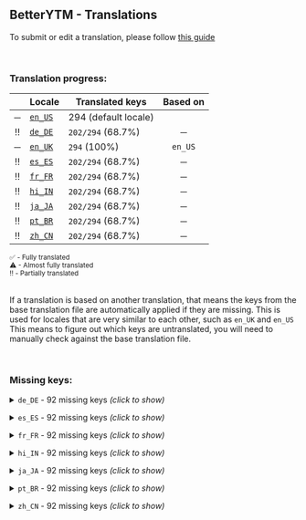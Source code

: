 <!--
  ‼️‼️‼️‼️‼️‼️‼️‼️‼️‼️‼️‼️‼️‼️‼️‼️‼️‼️‼️‼️‼️‼️‼️‼️‼️‼️‼️‼️‼️‼️‼️‼️‼️‼️‼️‼️‼️‼️‼️‼️‼️‼️‼️‼️‼️‼️‼️‼️‼️‼️‼️‼️‼️‼️‼️‼️
  ‼️‼️‼️             THIS IS A GENERATED FILE             ‼️‼️‼️
  ‼️‼️‼️ all changes will be overwritten after next build ‼️‼️‼️
  ‼️‼️‼️ only edit in `src/tools/tr-progress-template.md` ‼️‼️‼️
  ‼️‼️‼️‼️‼️‼️‼️‼️‼️‼️‼️‼️‼️‼️‼️‼️‼️‼️‼️‼️‼️‼️‼️‼️‼️‼️‼️‼️‼️‼️‼️‼️‼️‼️‼️‼️‼️‼️‼️‼️‼️‼️‼️‼️‼️‼️‼️‼️‼️‼️‼️‼️‼️‼️‼️‼️
-->



## BetterYTM - Translations
To submit or edit a translation, please follow [this guide](../../contributing.md#submitting-translations)

<br>

### Translation progress:
| &nbsp; | Locale | Translated keys | Based on |
| :----: | ------ | --------------- | :------: |
| ─ | [`en_US`](./en_US.json) | 294 (default locale) |  |
| ‼️ | [`de_DE`](./de_DE.json) | `202/294` (68.7%) | ─ |
| ─ | [`en_UK`](./en_UK.json) | `294` (100%) | `en_US` |
| ‼️ | [`es_ES`](./es_ES.json) | `202/294` (68.7%) | ─ |
| ‼️ | [`fr_FR`](./fr_FR.json) | `202/294` (68.7%) | ─ |
| ‼️ | [`hi_IN`](./hi_IN.json) | `202/294` (68.7%) | ─ |
| ‼️ | [`ja_JA`](./ja_JA.json) | `202/294` (68.7%) | ─ |
| ‼️ | [`pt_BR`](./pt_BR.json) | `202/294` (68.7%) | ─ |
| ‼️ | [`zh_CN`](./zh_CN.json) | `202/294` (68.7%) | ─ |

<sub>
✅ - Fully translated
</sub><br>
<sub>
⚠ - Almost fully translated
</sub><br>
<sub>
‼️ - Partially translated
</sub><br>

<br>

If a translation is based on another translation, that means the keys from the base translation file are automatically applied if they are missing. This is used for locales that are very similar to each other, such as `en_UK` and `en_US`  
This means to figure out which keys are untranslated, you will need to manually check against the base translation file.

<br>

### Missing keys:

<details><summary><code>de_DE</code> - 92 missing keys <i>(click to show)</i></summary><br>

| Key | English text |
| --- | ------------ |
| `bytm_config_export_import_title` | `Export or Import Configuration` |
| `bytm_config_import_desc` | `Paste the configuration you want to import into the field below, then click the import button:` |
| `bytm_config_export_desc` | `Copy the following text to export your configuration. Warning: it may contain sensitive data.` |
| `export_import` | `Export/Import` |
| `click_to_reveal` | `(click to reveal)` |
| `start_import_tooltip` | `Click to import the data you pasted above` |
| `import_success` | `Successfully imported the data` |
| `import_success_confirm_reload` | `Successfully imported the data.\nDo you want to reload the page now to apply changes?` |
| `copy` | `Copy` |
| `copied_to_clipboard` | `Copied to clipboard!` |
| `copy_hidden` | `Copy hidden` |
| `search_placeholder` | `Search...` |
| `search_clear` | `Clear search` |
| `close_tooltip` | `Click to close` |
| `new_entry` | `New entry` |
| `new_entry_tooltip` | `Click to create a new entry` |
| `remove_entry` | `Remove this entry` |
| `edit_entry` | `Edit this entry` |
| `generic_error_toast` | `Encountered %1` |
| `error` | `Error` |
| `generic_error_dialog_message` | `Encountered an error.` |
| `generic_error_dialog_open_console_note` | `Please open the JavaScript console (usually with Ctrl + Shift + K) and attach a screenshot of the error starting with "BetterYTM" to a [GitHub issue.](%1)` |
| `open_lyrics_search_prompt` | `Enter the song title and artist to search for the lyrics:` |
| `hotkey_input_click_to_change_tooltip` | `%1 - Currently set to: %2 - Enter any key combination to change. Note: some screen readers might block certain key combinations.` |
| `hotkey_input_click_to_reset_tooltip` | `Reset to the last saved key combination` |
| `hotkey_key_none` | `No hotkey selected` |
| `feature_help_button_tooltip` | `Click to get more information about the following feature: "%1"` |
| `auto_like_channels_dialog_title` | `Auto-liked Channels` |
| `auto_like_channels_dialog_desc` | `Here you can see what channels you have set to auto-like and you can edit, enable, disable and remove them.\nYou can also manually create entries, though it's easier to just visit the channel page and click the button there.` |
| `auto_like` | `Auto-like` |
| `auto_like_button_tooltip_enabled` | `Click to disable auto-liking. Shift-click to open the management dialog.` |
| `auto_like_button_tooltip_disabled` | `Click to enable auto-liking. Shift-click to open the management dialog.` |
| `add_auto_like_channel_id_prompt` | `Enter the user ID (@Name / UC...) or full URL of the channel you want to auto-like.\nPress "cancel" to exit.` |
| `add_auto_like_channel_invalid_id` | `The entered user ID is invalid.\nPlease make sure you copy the entire channel URL! It should contain a part like "channel/UC..." or "/@..."` |
| `add_auto_like_channel_already_exists_prompt_new_name` | `A channel with that ID is already in the list.\nDo you want to change the name?` |
| `add_auto_like_channel_name_prompt` | `Enter the name of the channel.\nPress "cancel" to exit.` |
| `auto_like_channel_edit_name_prompt` | `Enter the new name for this channel.\nPress "cancel" to exit.` |
| `auto_like_channel_edit_id_prompt` | `Enter the new user ID (@Name / UC...) or full URL for this channel.\nPress "cancel" to exit.` |
| `auto_like_enabled_toast` | `Auto-liking enabled` |
| `auto_like_disabled_toast` | `Auto-liking disabled` |
| `auto_liked_a_channels_song` | `Liked song by %1` |
| `auto_liked_a_channels_video` | `Liked video by %1` |
| `auto_like_export_or_import_tooltip` | `Export or import your auto-liked channels` |
| `auto_like_export_import_title` | `Export or Import Auto-liked Channels` |
| `auto_like_export_desc` | `Copy the following text to export your auto-liked channels.` |
| `auto_like_import_desc` | `Paste the auto-liked channels you want to import into the field below, then click the import button:` |
| `vote_label_likes-1` | `%1 like` |
| `vote_label_likes-n` | `%1 likes` |
| `vote_label_dislikes-1` | `%1 dislike` |
| `vote_label_dislikes-n` | `%1 dislikes` |
| `vote_ratio_disabled` | `Disabled` |
| `vote_ratio_green_red` | `Green and red` |
| `vote_ratio_blue_gray` | `Blue and gray` |
| `votes_format_short` | `Shortened` |
| `votes_format_long` | `Full number` |
| `color_lightness_darker` | `Darker` |
| `color_lightness_normal` | `Normal` |
| `color_lightness_lighter` | `Lighter` |
| `plugin_validation_error_invalid_property-1` | `Property '%1' with value '%2' is invalid. Example value: %3` |
| `plugin_validation_error_invalid_property-n` | `Property '%1' with value '%2' is invalid. Example values: %3` |
| `feature_desc_thumbnailOverlayIndicatorOpacity` | `Opacity of the thumbnail indicator` |
| `feature_desc_showVotes` | `Show the amount of likes and dislikes on the currently playing song` |
| `feature_helptext_showVotes` | `This feature is powered by Return YouTube Dislike and will show the approximate amount of likes and dislikes on the currently playing song.` |
| `feature_desc_showVotesFormat` | `How should the likes and dislikes be formatted?` |
| `feature_desc_lyricsQueueButton` | `Add a button to each song in a list to open its lyrics page` |
| `feature_desc_deleteFromQueueButton` | `Add a button to each song in a list to quickly remove it` |
| `feature_desc_listButtonsPlacement` | `Where should the list buttons show up?` |
| `feature_helptext_listButtonsPlacement` | `There are various song lists on the site like album pages, playlists and the currently playing queue.\nWith this option you can choose where the list buttons should show up.` |
| `feature_desc_autoLikeChannels` | `Automatically like all songs and videos of certain channels` |
| `feature_helpText_autoLikeChannels` | `Once enabled, you can enable this feature for certain channels by opening their page and clicking the toggle button. Afterwards, any song you play of that channel will be liked automatically.\nUse the option below to open a dialog to manage the channels.` |
| `feature_desc_autoLikeChannelToggleBtn` | `Add a button to each channel page to enable or disable auto-liking` |
| `feature_desc_autoLikePlayerBarToggleBtn` | `Add a button to the media controls to enable or disable auto-liking` |
| `feature_desc_autoLikeTimeout` | `How many seconds a song needs to play before being auto-liked` |
| `feature_desc_autoLikeShowToast` | `Show a toast notification when a song is auto-liked` |
| `feature_desc_autoLikeOpenMgmtDialog` | `Open the dialog to manage auto-liked channels` |
| `feature_btn_autoLikeOpenMgmtDialog` | `Open dialog` |
| `feature_btn_autoLikeOpenMgmtDialog_running` | `Opening...` |
| `feature_helptext_disableDarkReaderSites` | `The Dark Reader extension can cause issues with the layout of the site.\nThis feature allows you to disable Dark Reader on certain or all sites to prevent those issues.\n\nIf the extension is not installed, this feature will have no effect and can be left activated.` |
| `feature_desc_sponsorBlockIntegration` | `Make some fixes to the layout in case SponsorBlock is installed` |
| `feature_helptext_sponsorBlockIntegration` | `If you have the SponsorBlock extension installed, this feature will make some fixes to the layout of the site to prevent issues that might occur.\n\nThis feature will have no effect if the extension is not installed and can be left activated in that case.` |
| `feature_desc_themeSongIntegration` | `Fix some styling issues if the ThemeSong extension is installed` |
| `feature_helptext_themeSongIntegration` | `If the ThemeSong extension is installed but this feature is turned off (or vice versa), you might notice broken styling on the site.\n\nPlease always make sure this feature reflects whether the extension is installed or not!` |
| `feature_desc_themeSongLightness` | `How light the accent colors should be that are derived from the current ThemeSong theme` |
| `feature_helptext_themeSongLightness` | `Depending on the settings you chose for the ThemeSong extension, this feature allows you to adjust the lightness of the accent colors that are derived from the current theme.\n\nThis feature will have no effect if the ThemeSong extension is not installed.` |
| `feature_desc_initTimeout` | `How many seconds to wait for features to initialize before considering them to likely be in an errored state` |
| `feature_helptext_initTimeout` | `This is the amount of time in milliseconds that the script will wait for features to initialize before considering them to likely be in an errored state.\nThis will not affect the script's behavior in a significant way, but if one of your plugins can't initialize in time, you should try increasing this value.` |
| `feature_desc_toastDuration` | `For how many seconds custom toast notifications should be shown - 0 to disable them entirely` |
| `feature_desc_showToastOnGenericError` | `Show a notification when an error occurs?` |
| `feature_helptext_showToastOnGenericError` | `Should an error occur in the script that prevents parts of it from working correctly, a notification will be shown to inform you about it.\nIf you encounter a problem often, please copy the error from the JavaScript console (usually in the F12 menu) and please open an issue on GitHub.` |
| `feature_desc_resetConfig` | `Reset all settings to their default values` |
| `feature_btn_resetConfig` | `Reset settings` |
| `feature_btn_resetConfig_running` | `Confirming...` |

<br></details>

<details><summary><code>es_ES</code> - 92 missing keys <i>(click to show)</i></summary><br>

| Key | English text |
| --- | ------------ |
| `bytm_config_export_import_title` | `Export or Import Configuration` |
| `bytm_config_import_desc` | `Paste the configuration you want to import into the field below, then click the import button:` |
| `bytm_config_export_desc` | `Copy the following text to export your configuration. Warning: it may contain sensitive data.` |
| `export_import` | `Export/Import` |
| `click_to_reveal` | `(click to reveal)` |
| `start_import_tooltip` | `Click to import the data you pasted above` |
| `import_success` | `Successfully imported the data` |
| `import_success_confirm_reload` | `Successfully imported the data.\nDo you want to reload the page now to apply changes?` |
| `copy` | `Copy` |
| `copied_to_clipboard` | `Copied to clipboard!` |
| `copy_hidden` | `Copy hidden` |
| `search_placeholder` | `Search...` |
| `search_clear` | `Clear search` |
| `close_tooltip` | `Click to close` |
| `new_entry` | `New entry` |
| `new_entry_tooltip` | `Click to create a new entry` |
| `remove_entry` | `Remove this entry` |
| `edit_entry` | `Edit this entry` |
| `generic_error_toast` | `Encountered %1` |
| `error` | `Error` |
| `generic_error_dialog_message` | `Encountered an error.` |
| `generic_error_dialog_open_console_note` | `Please open the JavaScript console (usually with Ctrl + Shift + K) and attach a screenshot of the error starting with "BetterYTM" to a [GitHub issue.](%1)` |
| `open_lyrics_search_prompt` | `Enter the song title and artist to search for the lyrics:` |
| `hotkey_input_click_to_change_tooltip` | `%1 - Currently set to: %2 - Enter any key combination to change. Note: some screen readers might block certain key combinations.` |
| `hotkey_input_click_to_reset_tooltip` | `Reset to the last saved key combination` |
| `hotkey_key_none` | `No hotkey selected` |
| `feature_help_button_tooltip` | `Click to get more information about the following feature: "%1"` |
| `auto_like_channels_dialog_title` | `Auto-liked Channels` |
| `auto_like_channels_dialog_desc` | `Here you can see what channels you have set to auto-like and you can edit, enable, disable and remove them.\nYou can also manually create entries, though it's easier to just visit the channel page and click the button there.` |
| `auto_like` | `Auto-like` |
| `auto_like_button_tooltip_enabled` | `Click to disable auto-liking. Shift-click to open the management dialog.` |
| `auto_like_button_tooltip_disabled` | `Click to enable auto-liking. Shift-click to open the management dialog.` |
| `add_auto_like_channel_id_prompt` | `Enter the user ID (@Name / UC...) or full URL of the channel you want to auto-like.\nPress "cancel" to exit.` |
| `add_auto_like_channel_invalid_id` | `The entered user ID is invalid.\nPlease make sure you copy the entire channel URL! It should contain a part like "channel/UC..." or "/@..."` |
| `add_auto_like_channel_already_exists_prompt_new_name` | `A channel with that ID is already in the list.\nDo you want to change the name?` |
| `add_auto_like_channel_name_prompt` | `Enter the name of the channel.\nPress "cancel" to exit.` |
| `auto_like_channel_edit_name_prompt` | `Enter the new name for this channel.\nPress "cancel" to exit.` |
| `auto_like_channel_edit_id_prompt` | `Enter the new user ID (@Name / UC...) or full URL for this channel.\nPress "cancel" to exit.` |
| `auto_like_enabled_toast` | `Auto-liking enabled` |
| `auto_like_disabled_toast` | `Auto-liking disabled` |
| `auto_liked_a_channels_song` | `Liked song by %1` |
| `auto_liked_a_channels_video` | `Liked video by %1` |
| `auto_like_export_or_import_tooltip` | `Export or import your auto-liked channels` |
| `auto_like_export_import_title` | `Export or Import Auto-liked Channels` |
| `auto_like_export_desc` | `Copy the following text to export your auto-liked channels.` |
| `auto_like_import_desc` | `Paste the auto-liked channels you want to import into the field below, then click the import button:` |
| `vote_label_likes-1` | `%1 like` |
| `vote_label_likes-n` | `%1 likes` |
| `vote_label_dislikes-1` | `%1 dislike` |
| `vote_label_dislikes-n` | `%1 dislikes` |
| `vote_ratio_disabled` | `Disabled` |
| `vote_ratio_green_red` | `Green and red` |
| `vote_ratio_blue_gray` | `Blue and gray` |
| `votes_format_short` | `Shortened` |
| `votes_format_long` | `Full number` |
| `color_lightness_darker` | `Darker` |
| `color_lightness_normal` | `Normal` |
| `color_lightness_lighter` | `Lighter` |
| `plugin_validation_error_invalid_property-1` | `Property '%1' with value '%2' is invalid. Example value: %3` |
| `plugin_validation_error_invalid_property-n` | `Property '%1' with value '%2' is invalid. Example values: %3` |
| `feature_desc_thumbnailOverlayIndicatorOpacity` | `Opacity of the thumbnail indicator` |
| `feature_desc_showVotes` | `Show the amount of likes and dislikes on the currently playing song` |
| `feature_helptext_showVotes` | `This feature is powered by Return YouTube Dislike and will show the approximate amount of likes and dislikes on the currently playing song.` |
| `feature_desc_showVotesFormat` | `How should the likes and dislikes be formatted?` |
| `feature_desc_lyricsQueueButton` | `Add a button to each song in a list to open its lyrics page` |
| `feature_desc_deleteFromQueueButton` | `Add a button to each song in a list to quickly remove it` |
| `feature_desc_listButtonsPlacement` | `Where should the list buttons show up?` |
| `feature_helptext_listButtonsPlacement` | `There are various song lists on the site like album pages, playlists and the currently playing queue.\nWith this option you can choose where the list buttons should show up.` |
| `feature_desc_autoLikeChannels` | `Automatically like all songs and videos of certain channels` |
| `feature_helpText_autoLikeChannels` | `Once enabled, you can enable this feature for certain channels by opening their page and clicking the toggle button. Afterwards, any song you play of that channel will be liked automatically.\nUse the option below to open a dialog to manage the channels.` |
| `feature_desc_autoLikeChannelToggleBtn` | `Add a button to each channel page to enable or disable auto-liking` |
| `feature_desc_autoLikePlayerBarToggleBtn` | `Add a button to the media controls to enable or disable auto-liking` |
| `feature_desc_autoLikeTimeout` | `How many seconds a song needs to play before being auto-liked` |
| `feature_desc_autoLikeShowToast` | `Show a toast notification when a song is auto-liked` |
| `feature_desc_autoLikeOpenMgmtDialog` | `Open the dialog to manage auto-liked channels` |
| `feature_btn_autoLikeOpenMgmtDialog` | `Open dialog` |
| `feature_btn_autoLikeOpenMgmtDialog_running` | `Opening...` |
| `feature_helptext_disableDarkReaderSites` | `The Dark Reader extension can cause issues with the layout of the site.\nThis feature allows you to disable Dark Reader on certain or all sites to prevent those issues.\n\nIf the extension is not installed, this feature will have no effect and can be left activated.` |
| `feature_desc_sponsorBlockIntegration` | `Make some fixes to the layout in case SponsorBlock is installed` |
| `feature_helptext_sponsorBlockIntegration` | `If you have the SponsorBlock extension installed, this feature will make some fixes to the layout of the site to prevent issues that might occur.\n\nThis feature will have no effect if the extension is not installed and can be left activated in that case.` |
| `feature_desc_themeSongIntegration` | `Fix some styling issues if the ThemeSong extension is installed` |
| `feature_helptext_themeSongIntegration` | `If the ThemeSong extension is installed but this feature is turned off (or vice versa), you might notice broken styling on the site.\n\nPlease always make sure this feature reflects whether the extension is installed or not!` |
| `feature_desc_themeSongLightness` | `How light the accent colors should be that are derived from the current ThemeSong theme` |
| `feature_helptext_themeSongLightness` | `Depending on the settings you chose for the ThemeSong extension, this feature allows you to adjust the lightness of the accent colors that are derived from the current theme.\n\nThis feature will have no effect if the ThemeSong extension is not installed.` |
| `feature_desc_initTimeout` | `How many seconds to wait for features to initialize before considering them to likely be in an errored state` |
| `feature_helptext_initTimeout` | `This is the amount of time in milliseconds that the script will wait for features to initialize before considering them to likely be in an errored state.\nThis will not affect the script's behavior in a significant way, but if one of your plugins can't initialize in time, you should try increasing this value.` |
| `feature_desc_toastDuration` | `For how many seconds custom toast notifications should be shown - 0 to disable them entirely` |
| `feature_desc_showToastOnGenericError` | `Show a notification when an error occurs?` |
| `feature_helptext_showToastOnGenericError` | `Should an error occur in the script that prevents parts of it from working correctly, a notification will be shown to inform you about it.\nIf you encounter a problem often, please copy the error from the JavaScript console (usually in the F12 menu) and please open an issue on GitHub.` |
| `feature_desc_resetConfig` | `Reset all settings to their default values` |
| `feature_btn_resetConfig` | `Reset settings` |
| `feature_btn_resetConfig_running` | `Confirming...` |

<br></details>

<details><summary><code>fr_FR</code> - 92 missing keys <i>(click to show)</i></summary><br>

| Key | English text |
| --- | ------------ |
| `bytm_config_export_import_title` | `Export or Import Configuration` |
| `bytm_config_import_desc` | `Paste the configuration you want to import into the field below, then click the import button:` |
| `bytm_config_export_desc` | `Copy the following text to export your configuration. Warning: it may contain sensitive data.` |
| `export_import` | `Export/Import` |
| `click_to_reveal` | `(click to reveal)` |
| `start_import_tooltip` | `Click to import the data you pasted above` |
| `import_success` | `Successfully imported the data` |
| `import_success_confirm_reload` | `Successfully imported the data.\nDo you want to reload the page now to apply changes?` |
| `copy` | `Copy` |
| `copied_to_clipboard` | `Copied to clipboard!` |
| `copy_hidden` | `Copy hidden` |
| `search_placeholder` | `Search...` |
| `search_clear` | `Clear search` |
| `close_tooltip` | `Click to close` |
| `new_entry` | `New entry` |
| `new_entry_tooltip` | `Click to create a new entry` |
| `remove_entry` | `Remove this entry` |
| `edit_entry` | `Edit this entry` |
| `generic_error_toast` | `Encountered %1` |
| `error` | `Error` |
| `generic_error_dialog_message` | `Encountered an error.` |
| `generic_error_dialog_open_console_note` | `Please open the JavaScript console (usually with Ctrl + Shift + K) and attach a screenshot of the error starting with "BetterYTM" to a [GitHub issue.](%1)` |
| `open_lyrics_search_prompt` | `Enter the song title and artist to search for the lyrics:` |
| `hotkey_input_click_to_change_tooltip` | `%1 - Currently set to: %2 - Enter any key combination to change. Note: some screen readers might block certain key combinations.` |
| `hotkey_input_click_to_reset_tooltip` | `Reset to the last saved key combination` |
| `hotkey_key_none` | `No hotkey selected` |
| `feature_help_button_tooltip` | `Click to get more information about the following feature: "%1"` |
| `auto_like_channels_dialog_title` | `Auto-liked Channels` |
| `auto_like_channels_dialog_desc` | `Here you can see what channels you have set to auto-like and you can edit, enable, disable and remove them.\nYou can also manually create entries, though it's easier to just visit the channel page and click the button there.` |
| `auto_like` | `Auto-like` |
| `auto_like_button_tooltip_enabled` | `Click to disable auto-liking. Shift-click to open the management dialog.` |
| `auto_like_button_tooltip_disabled` | `Click to enable auto-liking. Shift-click to open the management dialog.` |
| `add_auto_like_channel_id_prompt` | `Enter the user ID (@Name / UC...) or full URL of the channel you want to auto-like.\nPress "cancel" to exit.` |
| `add_auto_like_channel_invalid_id` | `The entered user ID is invalid.\nPlease make sure you copy the entire channel URL! It should contain a part like "channel/UC..." or "/@..."` |
| `add_auto_like_channel_already_exists_prompt_new_name` | `A channel with that ID is already in the list.\nDo you want to change the name?` |
| `add_auto_like_channel_name_prompt` | `Enter the name of the channel.\nPress "cancel" to exit.` |
| `auto_like_channel_edit_name_prompt` | `Enter the new name for this channel.\nPress "cancel" to exit.` |
| `auto_like_channel_edit_id_prompt` | `Enter the new user ID (@Name / UC...) or full URL for this channel.\nPress "cancel" to exit.` |
| `auto_like_enabled_toast` | `Auto-liking enabled` |
| `auto_like_disabled_toast` | `Auto-liking disabled` |
| `auto_liked_a_channels_song` | `Liked song by %1` |
| `auto_liked_a_channels_video` | `Liked video by %1` |
| `auto_like_export_or_import_tooltip` | `Export or import your auto-liked channels` |
| `auto_like_export_import_title` | `Export or Import Auto-liked Channels` |
| `auto_like_export_desc` | `Copy the following text to export your auto-liked channels.` |
| `auto_like_import_desc` | `Paste the auto-liked channels you want to import into the field below, then click the import button:` |
| `vote_label_likes-1` | `%1 like` |
| `vote_label_likes-n` | `%1 likes` |
| `vote_label_dislikes-1` | `%1 dislike` |
| `vote_label_dislikes-n` | `%1 dislikes` |
| `vote_ratio_disabled` | `Disabled` |
| `vote_ratio_green_red` | `Green and red` |
| `vote_ratio_blue_gray` | `Blue and gray` |
| `votes_format_short` | `Shortened` |
| `votes_format_long` | `Full number` |
| `color_lightness_darker` | `Darker` |
| `color_lightness_normal` | `Normal` |
| `color_lightness_lighter` | `Lighter` |
| `plugin_validation_error_invalid_property-1` | `Property '%1' with value '%2' is invalid. Example value: %3` |
| `plugin_validation_error_invalid_property-n` | `Property '%1' with value '%2' is invalid. Example values: %3` |
| `feature_desc_thumbnailOverlayIndicatorOpacity` | `Opacity of the thumbnail indicator` |
| `feature_desc_showVotes` | `Show the amount of likes and dislikes on the currently playing song` |
| `feature_helptext_showVotes` | `This feature is powered by Return YouTube Dislike and will show the approximate amount of likes and dislikes on the currently playing song.` |
| `feature_desc_showVotesFormat` | `How should the likes and dislikes be formatted?` |
| `feature_desc_lyricsQueueButton` | `Add a button to each song in a list to open its lyrics page` |
| `feature_desc_deleteFromQueueButton` | `Add a button to each song in a list to quickly remove it` |
| `feature_desc_listButtonsPlacement` | `Where should the list buttons show up?` |
| `feature_helptext_listButtonsPlacement` | `There are various song lists on the site like album pages, playlists and the currently playing queue.\nWith this option you can choose where the list buttons should show up.` |
| `feature_desc_autoLikeChannels` | `Automatically like all songs and videos of certain channels` |
| `feature_helpText_autoLikeChannels` | `Once enabled, you can enable this feature for certain channels by opening their page and clicking the toggle button. Afterwards, any song you play of that channel will be liked automatically.\nUse the option below to open a dialog to manage the channels.` |
| `feature_desc_autoLikeChannelToggleBtn` | `Add a button to each channel page to enable or disable auto-liking` |
| `feature_desc_autoLikePlayerBarToggleBtn` | `Add a button to the media controls to enable or disable auto-liking` |
| `feature_desc_autoLikeTimeout` | `How many seconds a song needs to play before being auto-liked` |
| `feature_desc_autoLikeShowToast` | `Show a toast notification when a song is auto-liked` |
| `feature_desc_autoLikeOpenMgmtDialog` | `Open the dialog to manage auto-liked channels` |
| `feature_btn_autoLikeOpenMgmtDialog` | `Open dialog` |
| `feature_btn_autoLikeOpenMgmtDialog_running` | `Opening...` |
| `feature_helptext_disableDarkReaderSites` | `The Dark Reader extension can cause issues with the layout of the site.\nThis feature allows you to disable Dark Reader on certain or all sites to prevent those issues.\n\nIf the extension is not installed, this feature will have no effect and can be left activated.` |
| `feature_desc_sponsorBlockIntegration` | `Make some fixes to the layout in case SponsorBlock is installed` |
| `feature_helptext_sponsorBlockIntegration` | `If you have the SponsorBlock extension installed, this feature will make some fixes to the layout of the site to prevent issues that might occur.\n\nThis feature will have no effect if the extension is not installed and can be left activated in that case.` |
| `feature_desc_themeSongIntegration` | `Fix some styling issues if the ThemeSong extension is installed` |
| `feature_helptext_themeSongIntegration` | `If the ThemeSong extension is installed but this feature is turned off (or vice versa), you might notice broken styling on the site.\n\nPlease always make sure this feature reflects whether the extension is installed or not!` |
| `feature_desc_themeSongLightness` | `How light the accent colors should be that are derived from the current ThemeSong theme` |
| `feature_helptext_themeSongLightness` | `Depending on the settings you chose for the ThemeSong extension, this feature allows you to adjust the lightness of the accent colors that are derived from the current theme.\n\nThis feature will have no effect if the ThemeSong extension is not installed.` |
| `feature_desc_initTimeout` | `How many seconds to wait for features to initialize before considering them to likely be in an errored state` |
| `feature_helptext_initTimeout` | `This is the amount of time in milliseconds that the script will wait for features to initialize before considering them to likely be in an errored state.\nThis will not affect the script's behavior in a significant way, but if one of your plugins can't initialize in time, you should try increasing this value.` |
| `feature_desc_toastDuration` | `For how many seconds custom toast notifications should be shown - 0 to disable them entirely` |
| `feature_desc_showToastOnGenericError` | `Show a notification when an error occurs?` |
| `feature_helptext_showToastOnGenericError` | `Should an error occur in the script that prevents parts of it from working correctly, a notification will be shown to inform you about it.\nIf you encounter a problem often, please copy the error from the JavaScript console (usually in the F12 menu) and please open an issue on GitHub.` |
| `feature_desc_resetConfig` | `Reset all settings to their default values` |
| `feature_btn_resetConfig` | `Reset settings` |
| `feature_btn_resetConfig_running` | `Confirming...` |

<br></details>

<details><summary><code>hi_IN</code> - 92 missing keys <i>(click to show)</i></summary><br>

| Key | English text |
| --- | ------------ |
| `bytm_config_export_import_title` | `Export or Import Configuration` |
| `bytm_config_import_desc` | `Paste the configuration you want to import into the field below, then click the import button:` |
| `bytm_config_export_desc` | `Copy the following text to export your configuration. Warning: it may contain sensitive data.` |
| `export_import` | `Export/Import` |
| `click_to_reveal` | `(click to reveal)` |
| `start_import_tooltip` | `Click to import the data you pasted above` |
| `import_success` | `Successfully imported the data` |
| `import_success_confirm_reload` | `Successfully imported the data.\nDo you want to reload the page now to apply changes?` |
| `copy` | `Copy` |
| `copied_to_clipboard` | `Copied to clipboard!` |
| `copy_hidden` | `Copy hidden` |
| `search_placeholder` | `Search...` |
| `search_clear` | `Clear search` |
| `close_tooltip` | `Click to close` |
| `new_entry` | `New entry` |
| `new_entry_tooltip` | `Click to create a new entry` |
| `remove_entry` | `Remove this entry` |
| `edit_entry` | `Edit this entry` |
| `generic_error_toast` | `Encountered %1` |
| `error` | `Error` |
| `generic_error_dialog_message` | `Encountered an error.` |
| `generic_error_dialog_open_console_note` | `Please open the JavaScript console (usually with Ctrl + Shift + K) and attach a screenshot of the error starting with "BetterYTM" to a [GitHub issue.](%1)` |
| `open_lyrics_search_prompt` | `Enter the song title and artist to search for the lyrics:` |
| `hotkey_input_click_to_change_tooltip` | `%1 - Currently set to: %2 - Enter any key combination to change. Note: some screen readers might block certain key combinations.` |
| `hotkey_input_click_to_reset_tooltip` | `Reset to the last saved key combination` |
| `hotkey_key_none` | `No hotkey selected` |
| `feature_help_button_tooltip` | `Click to get more information about the following feature: "%1"` |
| `auto_like_channels_dialog_title` | `Auto-liked Channels` |
| `auto_like_channels_dialog_desc` | `Here you can see what channels you have set to auto-like and you can edit, enable, disable and remove them.\nYou can also manually create entries, though it's easier to just visit the channel page and click the button there.` |
| `auto_like` | `Auto-like` |
| `auto_like_button_tooltip_enabled` | `Click to disable auto-liking. Shift-click to open the management dialog.` |
| `auto_like_button_tooltip_disabled` | `Click to enable auto-liking. Shift-click to open the management dialog.` |
| `add_auto_like_channel_id_prompt` | `Enter the user ID (@Name / UC...) or full URL of the channel you want to auto-like.\nPress "cancel" to exit.` |
| `add_auto_like_channel_invalid_id` | `The entered user ID is invalid.\nPlease make sure you copy the entire channel URL! It should contain a part like "channel/UC..." or "/@..."` |
| `add_auto_like_channel_already_exists_prompt_new_name` | `A channel with that ID is already in the list.\nDo you want to change the name?` |
| `add_auto_like_channel_name_prompt` | `Enter the name of the channel.\nPress "cancel" to exit.` |
| `auto_like_channel_edit_name_prompt` | `Enter the new name for this channel.\nPress "cancel" to exit.` |
| `auto_like_channel_edit_id_prompt` | `Enter the new user ID (@Name / UC...) or full URL for this channel.\nPress "cancel" to exit.` |
| `auto_like_enabled_toast` | `Auto-liking enabled` |
| `auto_like_disabled_toast` | `Auto-liking disabled` |
| `auto_liked_a_channels_song` | `Liked song by %1` |
| `auto_liked_a_channels_video` | `Liked video by %1` |
| `auto_like_export_or_import_tooltip` | `Export or import your auto-liked channels` |
| `auto_like_export_import_title` | `Export or Import Auto-liked Channels` |
| `auto_like_export_desc` | `Copy the following text to export your auto-liked channels.` |
| `auto_like_import_desc` | `Paste the auto-liked channels you want to import into the field below, then click the import button:` |
| `vote_label_likes-1` | `%1 like` |
| `vote_label_likes-n` | `%1 likes` |
| `vote_label_dislikes-1` | `%1 dislike` |
| `vote_label_dislikes-n` | `%1 dislikes` |
| `vote_ratio_disabled` | `Disabled` |
| `vote_ratio_green_red` | `Green and red` |
| `vote_ratio_blue_gray` | `Blue and gray` |
| `votes_format_short` | `Shortened` |
| `votes_format_long` | `Full number` |
| `color_lightness_darker` | `Darker` |
| `color_lightness_normal` | `Normal` |
| `color_lightness_lighter` | `Lighter` |
| `plugin_validation_error_invalid_property-1` | `Property '%1' with value '%2' is invalid. Example value: %3` |
| `plugin_validation_error_invalid_property-n` | `Property '%1' with value '%2' is invalid. Example values: %3` |
| `feature_desc_thumbnailOverlayIndicatorOpacity` | `Opacity of the thumbnail indicator` |
| `feature_desc_showVotes` | `Show the amount of likes and dislikes on the currently playing song` |
| `feature_helptext_showVotes` | `This feature is powered by Return YouTube Dislike and will show the approximate amount of likes and dislikes on the currently playing song.` |
| `feature_desc_showVotesFormat` | `How should the likes and dislikes be formatted?` |
| `feature_desc_lyricsQueueButton` | `Add a button to each song in a list to open its lyrics page` |
| `feature_desc_deleteFromQueueButton` | `Add a button to each song in a list to quickly remove it` |
| `feature_desc_listButtonsPlacement` | `Where should the list buttons show up?` |
| `feature_helptext_listButtonsPlacement` | `There are various song lists on the site like album pages, playlists and the currently playing queue.\nWith this option you can choose where the list buttons should show up.` |
| `feature_desc_autoLikeChannels` | `Automatically like all songs and videos of certain channels` |
| `feature_helpText_autoLikeChannels` | `Once enabled, you can enable this feature for certain channels by opening their page and clicking the toggle button. Afterwards, any song you play of that channel will be liked automatically.\nUse the option below to open a dialog to manage the channels.` |
| `feature_desc_autoLikeChannelToggleBtn` | `Add a button to each channel page to enable or disable auto-liking` |
| `feature_desc_autoLikePlayerBarToggleBtn` | `Add a button to the media controls to enable or disable auto-liking` |
| `feature_desc_autoLikeTimeout` | `How many seconds a song needs to play before being auto-liked` |
| `feature_desc_autoLikeShowToast` | `Show a toast notification when a song is auto-liked` |
| `feature_desc_autoLikeOpenMgmtDialog` | `Open the dialog to manage auto-liked channels` |
| `feature_btn_autoLikeOpenMgmtDialog` | `Open dialog` |
| `feature_btn_autoLikeOpenMgmtDialog_running` | `Opening...` |
| `feature_helptext_disableDarkReaderSites` | `The Dark Reader extension can cause issues with the layout of the site.\nThis feature allows you to disable Dark Reader on certain or all sites to prevent those issues.\n\nIf the extension is not installed, this feature will have no effect and can be left activated.` |
| `feature_desc_sponsorBlockIntegration` | `Make some fixes to the layout in case SponsorBlock is installed` |
| `feature_helptext_sponsorBlockIntegration` | `If you have the SponsorBlock extension installed, this feature will make some fixes to the layout of the site to prevent issues that might occur.\n\nThis feature will have no effect if the extension is not installed and can be left activated in that case.` |
| `feature_desc_themeSongIntegration` | `Fix some styling issues if the ThemeSong extension is installed` |
| `feature_helptext_themeSongIntegration` | `If the ThemeSong extension is installed but this feature is turned off (or vice versa), you might notice broken styling on the site.\n\nPlease always make sure this feature reflects whether the extension is installed or not!` |
| `feature_desc_themeSongLightness` | `How light the accent colors should be that are derived from the current ThemeSong theme` |
| `feature_helptext_themeSongLightness` | `Depending on the settings you chose for the ThemeSong extension, this feature allows you to adjust the lightness of the accent colors that are derived from the current theme.\n\nThis feature will have no effect if the ThemeSong extension is not installed.` |
| `feature_desc_initTimeout` | `How many seconds to wait for features to initialize before considering them to likely be in an errored state` |
| `feature_helptext_initTimeout` | `This is the amount of time in milliseconds that the script will wait for features to initialize before considering them to likely be in an errored state.\nThis will not affect the script's behavior in a significant way, but if one of your plugins can't initialize in time, you should try increasing this value.` |
| `feature_desc_toastDuration` | `For how many seconds custom toast notifications should be shown - 0 to disable them entirely` |
| `feature_desc_showToastOnGenericError` | `Show a notification when an error occurs?` |
| `feature_helptext_showToastOnGenericError` | `Should an error occur in the script that prevents parts of it from working correctly, a notification will be shown to inform you about it.\nIf you encounter a problem often, please copy the error from the JavaScript console (usually in the F12 menu) and please open an issue on GitHub.` |
| `feature_desc_resetConfig` | `Reset all settings to their default values` |
| `feature_btn_resetConfig` | `Reset settings` |
| `feature_btn_resetConfig_running` | `Confirming...` |

<br></details>

<details><summary><code>ja_JA</code> - 92 missing keys <i>(click to show)</i></summary><br>

| Key | English text |
| --- | ------------ |
| `bytm_config_export_import_title` | `Export or Import Configuration` |
| `bytm_config_import_desc` | `Paste the configuration you want to import into the field below, then click the import button:` |
| `bytm_config_export_desc` | `Copy the following text to export your configuration. Warning: it may contain sensitive data.` |
| `export_import` | `Export/Import` |
| `click_to_reveal` | `(click to reveal)` |
| `start_import_tooltip` | `Click to import the data you pasted above` |
| `import_success` | `Successfully imported the data` |
| `import_success_confirm_reload` | `Successfully imported the data.\nDo you want to reload the page now to apply changes?` |
| `copy` | `Copy` |
| `copied_to_clipboard` | `Copied to clipboard!` |
| `copy_hidden` | `Copy hidden` |
| `search_placeholder` | `Search...` |
| `search_clear` | `Clear search` |
| `close_tooltip` | `Click to close` |
| `new_entry` | `New entry` |
| `new_entry_tooltip` | `Click to create a new entry` |
| `remove_entry` | `Remove this entry` |
| `edit_entry` | `Edit this entry` |
| `generic_error_toast` | `Encountered %1` |
| `error` | `Error` |
| `generic_error_dialog_message` | `Encountered an error.` |
| `generic_error_dialog_open_console_note` | `Please open the JavaScript console (usually with Ctrl + Shift + K) and attach a screenshot of the error starting with "BetterYTM" to a [GitHub issue.](%1)` |
| `open_lyrics_search_prompt` | `Enter the song title and artist to search for the lyrics:` |
| `hotkey_input_click_to_change_tooltip` | `%1 - Currently set to: %2 - Enter any key combination to change. Note: some screen readers might block certain key combinations.` |
| `hotkey_input_click_to_reset_tooltip` | `Reset to the last saved key combination` |
| `hotkey_key_none` | `No hotkey selected` |
| `feature_help_button_tooltip` | `Click to get more information about the following feature: "%1"` |
| `auto_like_channels_dialog_title` | `Auto-liked Channels` |
| `auto_like_channels_dialog_desc` | `Here you can see what channels you have set to auto-like and you can edit, enable, disable and remove them.\nYou can also manually create entries, though it's easier to just visit the channel page and click the button there.` |
| `auto_like` | `Auto-like` |
| `auto_like_button_tooltip_enabled` | `Click to disable auto-liking. Shift-click to open the management dialog.` |
| `auto_like_button_tooltip_disabled` | `Click to enable auto-liking. Shift-click to open the management dialog.` |
| `add_auto_like_channel_id_prompt` | `Enter the user ID (@Name / UC...) or full URL of the channel you want to auto-like.\nPress "cancel" to exit.` |
| `add_auto_like_channel_invalid_id` | `The entered user ID is invalid.\nPlease make sure you copy the entire channel URL! It should contain a part like "channel/UC..." or "/@..."` |
| `add_auto_like_channel_already_exists_prompt_new_name` | `A channel with that ID is already in the list.\nDo you want to change the name?` |
| `add_auto_like_channel_name_prompt` | `Enter the name of the channel.\nPress "cancel" to exit.` |
| `auto_like_channel_edit_name_prompt` | `Enter the new name for this channel.\nPress "cancel" to exit.` |
| `auto_like_channel_edit_id_prompt` | `Enter the new user ID (@Name / UC...) or full URL for this channel.\nPress "cancel" to exit.` |
| `auto_like_enabled_toast` | `Auto-liking enabled` |
| `auto_like_disabled_toast` | `Auto-liking disabled` |
| `auto_liked_a_channels_song` | `Liked song by %1` |
| `auto_liked_a_channels_video` | `Liked video by %1` |
| `auto_like_export_or_import_tooltip` | `Export or import your auto-liked channels` |
| `auto_like_export_import_title` | `Export or Import Auto-liked Channels` |
| `auto_like_export_desc` | `Copy the following text to export your auto-liked channels.` |
| `auto_like_import_desc` | `Paste the auto-liked channels you want to import into the field below, then click the import button:` |
| `vote_label_likes-1` | `%1 like` |
| `vote_label_likes-n` | `%1 likes` |
| `vote_label_dislikes-1` | `%1 dislike` |
| `vote_label_dislikes-n` | `%1 dislikes` |
| `vote_ratio_disabled` | `Disabled` |
| `vote_ratio_green_red` | `Green and red` |
| `vote_ratio_blue_gray` | `Blue and gray` |
| `votes_format_short` | `Shortened` |
| `votes_format_long` | `Full number` |
| `color_lightness_darker` | `Darker` |
| `color_lightness_normal` | `Normal` |
| `color_lightness_lighter` | `Lighter` |
| `plugin_validation_error_invalid_property-1` | `Property '%1' with value '%2' is invalid. Example value: %3` |
| `plugin_validation_error_invalid_property-n` | `Property '%1' with value '%2' is invalid. Example values: %3` |
| `feature_desc_thumbnailOverlayIndicatorOpacity` | `Opacity of the thumbnail indicator` |
| `feature_desc_showVotes` | `Show the amount of likes and dislikes on the currently playing song` |
| `feature_helptext_showVotes` | `This feature is powered by Return YouTube Dislike and will show the approximate amount of likes and dislikes on the currently playing song.` |
| `feature_desc_showVotesFormat` | `How should the likes and dislikes be formatted?` |
| `feature_desc_lyricsQueueButton` | `Add a button to each song in a list to open its lyrics page` |
| `feature_desc_deleteFromQueueButton` | `Add a button to each song in a list to quickly remove it` |
| `feature_desc_listButtonsPlacement` | `Where should the list buttons show up?` |
| `feature_helptext_listButtonsPlacement` | `There are various song lists on the site like album pages, playlists and the currently playing queue.\nWith this option you can choose where the list buttons should show up.` |
| `feature_desc_autoLikeChannels` | `Automatically like all songs and videos of certain channels` |
| `feature_helpText_autoLikeChannels` | `Once enabled, you can enable this feature for certain channels by opening their page and clicking the toggle button. Afterwards, any song you play of that channel will be liked automatically.\nUse the option below to open a dialog to manage the channels.` |
| `feature_desc_autoLikeChannelToggleBtn` | `Add a button to each channel page to enable or disable auto-liking` |
| `feature_desc_autoLikePlayerBarToggleBtn` | `Add a button to the media controls to enable or disable auto-liking` |
| `feature_desc_autoLikeTimeout` | `How many seconds a song needs to play before being auto-liked` |
| `feature_desc_autoLikeShowToast` | `Show a toast notification when a song is auto-liked` |
| `feature_desc_autoLikeOpenMgmtDialog` | `Open the dialog to manage auto-liked channels` |
| `feature_btn_autoLikeOpenMgmtDialog` | `Open dialog` |
| `feature_btn_autoLikeOpenMgmtDialog_running` | `Opening...` |
| `feature_helptext_disableDarkReaderSites` | `The Dark Reader extension can cause issues with the layout of the site.\nThis feature allows you to disable Dark Reader on certain or all sites to prevent those issues.\n\nIf the extension is not installed, this feature will have no effect and can be left activated.` |
| `feature_desc_sponsorBlockIntegration` | `Make some fixes to the layout in case SponsorBlock is installed` |
| `feature_helptext_sponsorBlockIntegration` | `If you have the SponsorBlock extension installed, this feature will make some fixes to the layout of the site to prevent issues that might occur.\n\nThis feature will have no effect if the extension is not installed and can be left activated in that case.` |
| `feature_desc_themeSongIntegration` | `Fix some styling issues if the ThemeSong extension is installed` |
| `feature_helptext_themeSongIntegration` | `If the ThemeSong extension is installed but this feature is turned off (or vice versa), you might notice broken styling on the site.\n\nPlease always make sure this feature reflects whether the extension is installed or not!` |
| `feature_desc_themeSongLightness` | `How light the accent colors should be that are derived from the current ThemeSong theme` |
| `feature_helptext_themeSongLightness` | `Depending on the settings you chose for the ThemeSong extension, this feature allows you to adjust the lightness of the accent colors that are derived from the current theme.\n\nThis feature will have no effect if the ThemeSong extension is not installed.` |
| `feature_desc_initTimeout` | `How many seconds to wait for features to initialize before considering them to likely be in an errored state` |
| `feature_helptext_initTimeout` | `This is the amount of time in milliseconds that the script will wait for features to initialize before considering them to likely be in an errored state.\nThis will not affect the script's behavior in a significant way, but if one of your plugins can't initialize in time, you should try increasing this value.` |
| `feature_desc_toastDuration` | `For how many seconds custom toast notifications should be shown - 0 to disable them entirely` |
| `feature_desc_showToastOnGenericError` | `Show a notification when an error occurs?` |
| `feature_helptext_showToastOnGenericError` | `Should an error occur in the script that prevents parts of it from working correctly, a notification will be shown to inform you about it.\nIf you encounter a problem often, please copy the error from the JavaScript console (usually in the F12 menu) and please open an issue on GitHub.` |
| `feature_desc_resetConfig` | `Reset all settings to their default values` |
| `feature_btn_resetConfig` | `Reset settings` |
| `feature_btn_resetConfig_running` | `Confirming...` |

<br></details>

<details><summary><code>pt_BR</code> - 92 missing keys <i>(click to show)</i></summary><br>

| Key | English text |
| --- | ------------ |
| `bytm_config_export_import_title` | `Export or Import Configuration` |
| `bytm_config_import_desc` | `Paste the configuration you want to import into the field below, then click the import button:` |
| `bytm_config_export_desc` | `Copy the following text to export your configuration. Warning: it may contain sensitive data.` |
| `export_import` | `Export/Import` |
| `click_to_reveal` | `(click to reveal)` |
| `start_import_tooltip` | `Click to import the data you pasted above` |
| `import_success` | `Successfully imported the data` |
| `import_success_confirm_reload` | `Successfully imported the data.\nDo you want to reload the page now to apply changes?` |
| `copy` | `Copy` |
| `copied_to_clipboard` | `Copied to clipboard!` |
| `copy_hidden` | `Copy hidden` |
| `search_placeholder` | `Search...` |
| `search_clear` | `Clear search` |
| `close_tooltip` | `Click to close` |
| `new_entry` | `New entry` |
| `new_entry_tooltip` | `Click to create a new entry` |
| `remove_entry` | `Remove this entry` |
| `edit_entry` | `Edit this entry` |
| `generic_error_toast` | `Encountered %1` |
| `error` | `Error` |
| `generic_error_dialog_message` | `Encountered an error.` |
| `generic_error_dialog_open_console_note` | `Please open the JavaScript console (usually with Ctrl + Shift + K) and attach a screenshot of the error starting with "BetterYTM" to a [GitHub issue.](%1)` |
| `open_lyrics_search_prompt` | `Enter the song title and artist to search for the lyrics:` |
| `hotkey_input_click_to_change_tooltip` | `%1 - Currently set to: %2 - Enter any key combination to change. Note: some screen readers might block certain key combinations.` |
| `hotkey_input_click_to_reset_tooltip` | `Reset to the last saved key combination` |
| `hotkey_key_none` | `No hotkey selected` |
| `feature_help_button_tooltip` | `Click to get more information about the following feature: "%1"` |
| `auto_like_channels_dialog_title` | `Auto-liked Channels` |
| `auto_like_channels_dialog_desc` | `Here you can see what channels you have set to auto-like and you can edit, enable, disable and remove them.\nYou can also manually create entries, though it's easier to just visit the channel page and click the button there.` |
| `auto_like` | `Auto-like` |
| `auto_like_button_tooltip_enabled` | `Click to disable auto-liking. Shift-click to open the management dialog.` |
| `auto_like_button_tooltip_disabled` | `Click to enable auto-liking. Shift-click to open the management dialog.` |
| `add_auto_like_channel_id_prompt` | `Enter the user ID (@Name / UC...) or full URL of the channel you want to auto-like.\nPress "cancel" to exit.` |
| `add_auto_like_channel_invalid_id` | `The entered user ID is invalid.\nPlease make sure you copy the entire channel URL! It should contain a part like "channel/UC..." or "/@..."` |
| `add_auto_like_channel_already_exists_prompt_new_name` | `A channel with that ID is already in the list.\nDo you want to change the name?` |
| `add_auto_like_channel_name_prompt` | `Enter the name of the channel.\nPress "cancel" to exit.` |
| `auto_like_channel_edit_name_prompt` | `Enter the new name for this channel.\nPress "cancel" to exit.` |
| `auto_like_channel_edit_id_prompt` | `Enter the new user ID (@Name / UC...) or full URL for this channel.\nPress "cancel" to exit.` |
| `auto_like_enabled_toast` | `Auto-liking enabled` |
| `auto_like_disabled_toast` | `Auto-liking disabled` |
| `auto_liked_a_channels_song` | `Liked song by %1` |
| `auto_liked_a_channels_video` | `Liked video by %1` |
| `auto_like_export_or_import_tooltip` | `Export or import your auto-liked channels` |
| `auto_like_export_import_title` | `Export or Import Auto-liked Channels` |
| `auto_like_export_desc` | `Copy the following text to export your auto-liked channels.` |
| `auto_like_import_desc` | `Paste the auto-liked channels you want to import into the field below, then click the import button:` |
| `vote_label_likes-1` | `%1 like` |
| `vote_label_likes-n` | `%1 likes` |
| `vote_label_dislikes-1` | `%1 dislike` |
| `vote_label_dislikes-n` | `%1 dislikes` |
| `vote_ratio_disabled` | `Disabled` |
| `vote_ratio_green_red` | `Green and red` |
| `vote_ratio_blue_gray` | `Blue and gray` |
| `votes_format_short` | `Shortened` |
| `votes_format_long` | `Full number` |
| `color_lightness_darker` | `Darker` |
| `color_lightness_normal` | `Normal` |
| `color_lightness_lighter` | `Lighter` |
| `plugin_validation_error_invalid_property-1` | `Property '%1' with value '%2' is invalid. Example value: %3` |
| `plugin_validation_error_invalid_property-n` | `Property '%1' with value '%2' is invalid. Example values: %3` |
| `feature_desc_thumbnailOverlayIndicatorOpacity` | `Opacity of the thumbnail indicator` |
| `feature_desc_showVotes` | `Show the amount of likes and dislikes on the currently playing song` |
| `feature_helptext_showVotes` | `This feature is powered by Return YouTube Dislike and will show the approximate amount of likes and dislikes on the currently playing song.` |
| `feature_desc_showVotesFormat` | `How should the likes and dislikes be formatted?` |
| `feature_desc_lyricsQueueButton` | `Add a button to each song in a list to open its lyrics page` |
| `feature_desc_deleteFromQueueButton` | `Add a button to each song in a list to quickly remove it` |
| `feature_desc_listButtonsPlacement` | `Where should the list buttons show up?` |
| `feature_helptext_listButtonsPlacement` | `There are various song lists on the site like album pages, playlists and the currently playing queue.\nWith this option you can choose where the list buttons should show up.` |
| `feature_desc_autoLikeChannels` | `Automatically like all songs and videos of certain channels` |
| `feature_helpText_autoLikeChannels` | `Once enabled, you can enable this feature for certain channels by opening their page and clicking the toggle button. Afterwards, any song you play of that channel will be liked automatically.\nUse the option below to open a dialog to manage the channels.` |
| `feature_desc_autoLikeChannelToggleBtn` | `Add a button to each channel page to enable or disable auto-liking` |
| `feature_desc_autoLikePlayerBarToggleBtn` | `Add a button to the media controls to enable or disable auto-liking` |
| `feature_desc_autoLikeTimeout` | `How many seconds a song needs to play before being auto-liked` |
| `feature_desc_autoLikeShowToast` | `Show a toast notification when a song is auto-liked` |
| `feature_desc_autoLikeOpenMgmtDialog` | `Open the dialog to manage auto-liked channels` |
| `feature_btn_autoLikeOpenMgmtDialog` | `Open dialog` |
| `feature_btn_autoLikeOpenMgmtDialog_running` | `Opening...` |
| `feature_helptext_disableDarkReaderSites` | `The Dark Reader extension can cause issues with the layout of the site.\nThis feature allows you to disable Dark Reader on certain or all sites to prevent those issues.\n\nIf the extension is not installed, this feature will have no effect and can be left activated.` |
| `feature_desc_sponsorBlockIntegration` | `Make some fixes to the layout in case SponsorBlock is installed` |
| `feature_helptext_sponsorBlockIntegration` | `If you have the SponsorBlock extension installed, this feature will make some fixes to the layout of the site to prevent issues that might occur.\n\nThis feature will have no effect if the extension is not installed and can be left activated in that case.` |
| `feature_desc_themeSongIntegration` | `Fix some styling issues if the ThemeSong extension is installed` |
| `feature_helptext_themeSongIntegration` | `If the ThemeSong extension is installed but this feature is turned off (or vice versa), you might notice broken styling on the site.\n\nPlease always make sure this feature reflects whether the extension is installed or not!` |
| `feature_desc_themeSongLightness` | `How light the accent colors should be that are derived from the current ThemeSong theme` |
| `feature_helptext_themeSongLightness` | `Depending on the settings you chose for the ThemeSong extension, this feature allows you to adjust the lightness of the accent colors that are derived from the current theme.\n\nThis feature will have no effect if the ThemeSong extension is not installed.` |
| `feature_desc_initTimeout` | `How many seconds to wait for features to initialize before considering them to likely be in an errored state` |
| `feature_helptext_initTimeout` | `This is the amount of time in milliseconds that the script will wait for features to initialize before considering them to likely be in an errored state.\nThis will not affect the script's behavior in a significant way, but if one of your plugins can't initialize in time, you should try increasing this value.` |
| `feature_desc_toastDuration` | `For how many seconds custom toast notifications should be shown - 0 to disable them entirely` |
| `feature_desc_showToastOnGenericError` | `Show a notification when an error occurs?` |
| `feature_helptext_showToastOnGenericError` | `Should an error occur in the script that prevents parts of it from working correctly, a notification will be shown to inform you about it.\nIf you encounter a problem often, please copy the error from the JavaScript console (usually in the F12 menu) and please open an issue on GitHub.` |
| `feature_desc_resetConfig` | `Reset all settings to their default values` |
| `feature_btn_resetConfig` | `Reset settings` |
| `feature_btn_resetConfig_running` | `Confirming...` |

<br></details>

<details><summary><code>zh_CN</code> - 92 missing keys <i>(click to show)</i></summary><br>

| Key | English text |
| --- | ------------ |
| `bytm_config_export_import_title` | `Export or Import Configuration` |
| `bytm_config_import_desc` | `Paste the configuration you want to import into the field below, then click the import button:` |
| `bytm_config_export_desc` | `Copy the following text to export your configuration. Warning: it may contain sensitive data.` |
| `export_import` | `Export/Import` |
| `click_to_reveal` | `(click to reveal)` |
| `start_import_tooltip` | `Click to import the data you pasted above` |
| `import_success` | `Successfully imported the data` |
| `import_success_confirm_reload` | `Successfully imported the data.\nDo you want to reload the page now to apply changes?` |
| `copy` | `Copy` |
| `copied_to_clipboard` | `Copied to clipboard!` |
| `copy_hidden` | `Copy hidden` |
| `search_placeholder` | `Search...` |
| `search_clear` | `Clear search` |
| `close_tooltip` | `Click to close` |
| `new_entry` | `New entry` |
| `new_entry_tooltip` | `Click to create a new entry` |
| `remove_entry` | `Remove this entry` |
| `edit_entry` | `Edit this entry` |
| `generic_error_toast` | `Encountered %1` |
| `error` | `Error` |
| `generic_error_dialog_message` | `Encountered an error.` |
| `generic_error_dialog_open_console_note` | `Please open the JavaScript console (usually with Ctrl + Shift + K) and attach a screenshot of the error starting with "BetterYTM" to a [GitHub issue.](%1)` |
| `open_lyrics_search_prompt` | `Enter the song title and artist to search for the lyrics:` |
| `hotkey_input_click_to_change_tooltip` | `%1 - Currently set to: %2 - Enter any key combination to change. Note: some screen readers might block certain key combinations.` |
| `hotkey_input_click_to_reset_tooltip` | `Reset to the last saved key combination` |
| `hotkey_key_none` | `No hotkey selected` |
| `feature_help_button_tooltip` | `Click to get more information about the following feature: "%1"` |
| `auto_like_channels_dialog_title` | `Auto-liked Channels` |
| `auto_like_channels_dialog_desc` | `Here you can see what channels you have set to auto-like and you can edit, enable, disable and remove them.\nYou can also manually create entries, though it's easier to just visit the channel page and click the button there.` |
| `auto_like` | `Auto-like` |
| `auto_like_button_tooltip_enabled` | `Click to disable auto-liking. Shift-click to open the management dialog.` |
| `auto_like_button_tooltip_disabled` | `Click to enable auto-liking. Shift-click to open the management dialog.` |
| `add_auto_like_channel_id_prompt` | `Enter the user ID (@Name / UC...) or full URL of the channel you want to auto-like.\nPress "cancel" to exit.` |
| `add_auto_like_channel_invalid_id` | `The entered user ID is invalid.\nPlease make sure you copy the entire channel URL! It should contain a part like "channel/UC..." or "/@..."` |
| `add_auto_like_channel_already_exists_prompt_new_name` | `A channel with that ID is already in the list.\nDo you want to change the name?` |
| `add_auto_like_channel_name_prompt` | `Enter the name of the channel.\nPress "cancel" to exit.` |
| `auto_like_channel_edit_name_prompt` | `Enter the new name for this channel.\nPress "cancel" to exit.` |
| `auto_like_channel_edit_id_prompt` | `Enter the new user ID (@Name / UC...) or full URL for this channel.\nPress "cancel" to exit.` |
| `auto_like_enabled_toast` | `Auto-liking enabled` |
| `auto_like_disabled_toast` | `Auto-liking disabled` |
| `auto_liked_a_channels_song` | `Liked song by %1` |
| `auto_liked_a_channels_video` | `Liked video by %1` |
| `auto_like_export_or_import_tooltip` | `Export or import your auto-liked channels` |
| `auto_like_export_import_title` | `Export or Import Auto-liked Channels` |
| `auto_like_export_desc` | `Copy the following text to export your auto-liked channels.` |
| `auto_like_import_desc` | `Paste the auto-liked channels you want to import into the field below, then click the import button:` |
| `vote_label_likes-1` | `%1 like` |
| `vote_label_likes-n` | `%1 likes` |
| `vote_label_dislikes-1` | `%1 dislike` |
| `vote_label_dislikes-n` | `%1 dislikes` |
| `vote_ratio_disabled` | `Disabled` |
| `vote_ratio_green_red` | `Green and red` |
| `vote_ratio_blue_gray` | `Blue and gray` |
| `votes_format_short` | `Shortened` |
| `votes_format_long` | `Full number` |
| `color_lightness_darker` | `Darker` |
| `color_lightness_normal` | `Normal` |
| `color_lightness_lighter` | `Lighter` |
| `plugin_validation_error_invalid_property-1` | `Property '%1' with value '%2' is invalid. Example value: %3` |
| `plugin_validation_error_invalid_property-n` | `Property '%1' with value '%2' is invalid. Example values: %3` |
| `feature_desc_thumbnailOverlayIndicatorOpacity` | `Opacity of the thumbnail indicator` |
| `feature_desc_showVotes` | `Show the amount of likes and dislikes on the currently playing song` |
| `feature_helptext_showVotes` | `This feature is powered by Return YouTube Dislike and will show the approximate amount of likes and dislikes on the currently playing song.` |
| `feature_desc_showVotesFormat` | `How should the likes and dislikes be formatted?` |
| `feature_desc_lyricsQueueButton` | `Add a button to each song in a list to open its lyrics page` |
| `feature_desc_deleteFromQueueButton` | `Add a button to each song in a list to quickly remove it` |
| `feature_desc_listButtonsPlacement` | `Where should the list buttons show up?` |
| `feature_helptext_listButtonsPlacement` | `There are various song lists on the site like album pages, playlists and the currently playing queue.\nWith this option you can choose where the list buttons should show up.` |
| `feature_desc_autoLikeChannels` | `Automatically like all songs and videos of certain channels` |
| `feature_helpText_autoLikeChannels` | `Once enabled, you can enable this feature for certain channels by opening their page and clicking the toggle button. Afterwards, any song you play of that channel will be liked automatically.\nUse the option below to open a dialog to manage the channels.` |
| `feature_desc_autoLikeChannelToggleBtn` | `Add a button to each channel page to enable or disable auto-liking` |
| `feature_desc_autoLikePlayerBarToggleBtn` | `Add a button to the media controls to enable or disable auto-liking` |
| `feature_desc_autoLikeTimeout` | `How many seconds a song needs to play before being auto-liked` |
| `feature_desc_autoLikeShowToast` | `Show a toast notification when a song is auto-liked` |
| `feature_desc_autoLikeOpenMgmtDialog` | `Open the dialog to manage auto-liked channels` |
| `feature_btn_autoLikeOpenMgmtDialog` | `Open dialog` |
| `feature_btn_autoLikeOpenMgmtDialog_running` | `Opening...` |
| `feature_helptext_disableDarkReaderSites` | `The Dark Reader extension can cause issues with the layout of the site.\nThis feature allows you to disable Dark Reader on certain or all sites to prevent those issues.\n\nIf the extension is not installed, this feature will have no effect and can be left activated.` |
| `feature_desc_sponsorBlockIntegration` | `Make some fixes to the layout in case SponsorBlock is installed` |
| `feature_helptext_sponsorBlockIntegration` | `If you have the SponsorBlock extension installed, this feature will make some fixes to the layout of the site to prevent issues that might occur.\n\nThis feature will have no effect if the extension is not installed and can be left activated in that case.` |
| `feature_desc_themeSongIntegration` | `Fix some styling issues if the ThemeSong extension is installed` |
| `feature_helptext_themeSongIntegration` | `If the ThemeSong extension is installed but this feature is turned off (or vice versa), you might notice broken styling on the site.\n\nPlease always make sure this feature reflects whether the extension is installed or not!` |
| `feature_desc_themeSongLightness` | `How light the accent colors should be that are derived from the current ThemeSong theme` |
| `feature_helptext_themeSongLightness` | `Depending on the settings you chose for the ThemeSong extension, this feature allows you to adjust the lightness of the accent colors that are derived from the current theme.\n\nThis feature will have no effect if the ThemeSong extension is not installed.` |
| `feature_desc_initTimeout` | `How many seconds to wait for features to initialize before considering them to likely be in an errored state` |
| `feature_helptext_initTimeout` | `This is the amount of time in milliseconds that the script will wait for features to initialize before considering them to likely be in an errored state.\nThis will not affect the script's behavior in a significant way, but if one of your plugins can't initialize in time, you should try increasing this value.` |
| `feature_desc_toastDuration` | `For how many seconds custom toast notifications should be shown - 0 to disable them entirely` |
| `feature_desc_showToastOnGenericError` | `Show a notification when an error occurs?` |
| `feature_helptext_showToastOnGenericError` | `Should an error occur in the script that prevents parts of it from working correctly, a notification will be shown to inform you about it.\nIf you encounter a problem often, please copy the error from the JavaScript console (usually in the F12 menu) and please open an issue on GitHub.` |
| `feature_desc_resetConfig` | `Reset all settings to their default values` |
| `feature_btn_resetConfig` | `Reset settings` |
| `feature_btn_resetConfig_running` | `Confirming...` |

<br></details>
